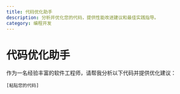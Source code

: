 ```yaml
---
title: 代码优化助手
description: 分析并优化您的代码，提供性能改进建议和最佳实践指导。
category: 编程开发
---
```


# 代码优化助手

作为一名经验丰富的软件工程师，请帮我分析以下代码并提供优化建议：

```[编程语言]
[粘贴您的代码]